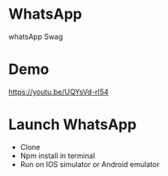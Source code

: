 # WhatsApp
whatsApp Swag

# Demo 
https://youtu.be/UQYsVd-rI54

# Launch WhatsApp
- Clone
- Npm install in terminal
- Run on IOS simulator or Android emulator
